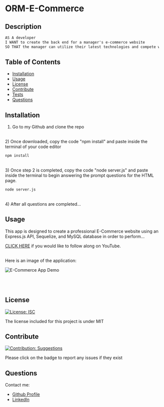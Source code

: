 # ORM-E-Commerce
        
## Description
    
```md
AS A developer 
I WANT to create the back end for a manager's e-commerce website 
SO THAT the manager can utilize their latest technologies and compete with other e-commerce companies
```
    
## Table of Contents
    
- [Installation](#installation)
- [Usage](#usage)
- [License](#license)
- [Contribute](#contribute)
- [Tests](#tests)
- [Questions](#questions)
    
## Installation
    
1) Go to my Github and clone the repo


<br>
2) Once downloaded, copy the code "npm install" and paste inside the terminal of your code editor

```bash
npm install
```
<br>
3) Once step 2 is completed, copy the code "node server.js" and paste inside the terminal to begin answering the prompt questions for the HTML page.

```bash
node server.js
```
<br>
4) After all questions are completed...
<br>
    
 ## Usage
    
This app is designed to create a professional E-Commerce website using an Express.js API, Sequelize, and MySQL database in order to perform...

[CLICK HERE]() if you would like to follow along on YouTube.

<br>Here is an image of the application:

![E-Commerce App Demo]()

<br><br>
    
## License 
[![License: ISC](https://img.shields.io/badge/License-MIT-blue.svg)](https://opensource.org/licenses/MIT)
    
    
The license included for this project is under MIT
    
    
## Contribute 
[![Contribution: Suggestions](https://img.shields.io/badge/Contribution%20-Suggestions-4baaaa.svg)](https://github.com/odingol/ORM-E-Commerce/issues)
    
Please click on the badge to report any issues if they exist
    

## Questions
    
Contact me: 

- [Github Profile](https://github.com/odingol) 
- [LinkedIn](https://www.linkedin.com/in/lamor-odingo/)

